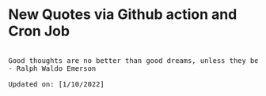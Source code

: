 # New Quotes via Github action and Cron Job

<pre>
<!-- #quote -->
Good thoughts are no better than good dreams, unless they be executed.
- Ralph Waldo Emerson

Updated on: [1/10/2022]
<!-- #quoteEnd -->
</pre>
